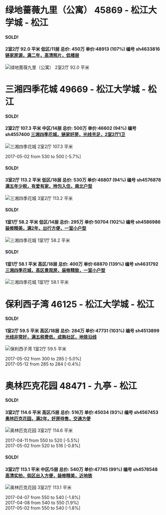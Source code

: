 # 绿地蔷薇九里（公寓） 45869 - 松江大学城 - 松江

#### SOLD!
#### 2室2厅 92.0 平米 低区/11层 总价: 450万 单价:48913 (107%) 编号 sh4633816 [链家房源，满二年，高清照片，低楼层](https://href.li/?http://sh.lianjia.com/ershoufang/sh4633816.html)

![绿地蔷薇九里（公寓） 2室2厅 92.0 平米](http://cdn1.dooioo.com/fetch/vp/fy/gi/20160117/86ad188b-b0f2-49e3-b049-3be8ef89aba3.jpg_200x150.jpg)



    


# 三湘四季花城 49669 - 松江大学城 - 松江

#### SOLD!
#### 2室2厅 107.3 平米 中区/14层 总价: 500万 单价:46602 (94%) 编号 sh4557400 [三湘四季花城，链家好房，光线充足，2室2厅1卫](https://href.li/?http://sh.lianjia.com/ershoufang/sh4557400.html)

![三湘四季花城 2室2厅 107.3 平米](http://cdn1.dooioo.com/fetch/vp/fy/gi/20160402/1e350414-73f0-4c3d-90dc-2896d6f0cfd6.jpg_200x150.jpg)

2017-05-02 from 530 to 500 [-5.7%]

    
#### SOLD!
#### 3室2厅 113.2 平米 低区/18层 总价: 530万 单价:46807 (94%) 编号 sh4576878 [满五年少税，有爱有家，拎包入住，南北户型](https://href.li/?http://sh.lianjia.com/ershoufang/sh4576878.html)

![三湘四季花城 3室2厅 113.2 平米](http://cdn7.dooioo.com/static/img/new-version/default_block.png)



    
#### SOLD!
#### 1室1厅 58.2 平米 低区/14层 总价: 295万 单价:50704 (102%) 编号 sh4586986 [装修精美，满2年，出行方便，一室小户型](https://href.li/?http://sh.lianjia.com/ershoufang/sh4586986.html)

![三湘四季花城 1室1厅 58.2 平米](http://cdn1.dooioo.com/fetch/vp/fy/gi/20170410/ac3b9b54-c2b4-43c9-9d63-464042c2642e.jpg_200x150.jpg)



    
#### SOLD!
#### 1室1厅 58.1 平米 高区/18层 总价: 400万 单价:68870 (139%) 编号 sh4631792 [三湘四季花城，高区景观房，装修精致，一室小户型](https://href.li/?http://sh.lianjia.com/ershoufang/sh4631792.html)

![三湘四季花城 1室1厅 58.1 平米](http://cdn1.dooioo.com/fetch/vp/fy/gi/20160104/d9ca3a0c-a1b5-4c2f-b3ca-e24829a793c9.jpg_200x150.jpg)



    


# 保利西子湾 46125 - 松江大学城 - 松江

#### SOLD!
#### 1室2厅 59.5 平米 高区/18层 总价: 284万 单价:47731 (103%) 编号 sh4513899 [光线非常好，满五税费低，成熟社区，地铁沿线](https://href.li/?http://sh.lianjia.com/ershoufang/sh4513899.html)

![保利西子湾 1室2厅 59.5 平米](http://cdn1.dooioo.com/fetch/vp/fy/gi/20160301/e663abb3-7225-407b-875b-739fa8336607.jpg_200x150.jpg)

2017-05-02 from 300 to 285 [-5.0%]<br />2017-05-12 from 285 to 284 [-0.4%]

    


# 奥林匹克花园 48471 - 九亭 - 松江

#### SOLD!
#### 3室2厅 114.6 平米 高区/5层 总价: 516万 单价:45034 (93%) 编号 sh4567453 [奥林匹克花园，满2年，好房待售，交通方便](https://href.li/?http://sh.lianjia.com/ershoufang/sh4567453.html)

![奥林匹克花园 3室2厅 114.6 平米](http://cdn1.dooioo.com/fetch/vp/fy/gi/20170327/ec59fdae-bfa0-453a-9e8a-81298f539db8.jpg_200x150.jpg)

2017-04-11 from 550 to 520 [-5.5%]<br />2017-05-02 from 520 to 516 [-0.8%]

    
#### SOLD!
#### 3室2厅 113.1 平米 中区/5层 总价: 540万 单价:47745 (99%) 编号 sh4578548 [高清实拍，低区出入方便，装修精美，近地铁](https://href.li/?http://sh.lianjia.com/ershoufang/sh4578548.html)

![奥林匹克花园 3室2厅 113.1 平米](http://cdn1.dooioo.com/fetch/vp/fy/gi/20170404/d0d8c390-6a37-486a-9252-238b4407c918.jpg_200x150.jpg)

2017-04-07 from 550 to 540 [-1.8%]<br />2017-04-08 from 540 to 550 [1.9%]<br />2017-05-02 from 550 to 540 [-1.8%]

    


